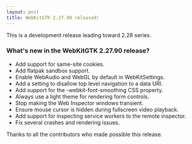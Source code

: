 ```yaml
---
layout: post
title: WebKitGTK 2.27.90 released!
---
```


This is a development release leading toward 2.28 series.

### What's new in the WebKitGTK 2.27.90 release?

 - Add support for same-site cookies.
 - Add flatpak sandbox support.
 - Enable WebAudio and WebGL by default in WebKitSettings.
 - Add a setting to disallow top level navigation to a data URI.
 - Add support for the -webkit-font-smoothing CSS property.
 - Always use a light theme for rendering form controls.
 - Stop making the Web Inspector windows transient.
 - Ensure mouse cursor is hidden during fullscreen video playback.
 - Add support for inspecting service workers to the remote inspector.
 - Fix several crashes and rendering issues.

Thanks to all the contributors who made possible this release.